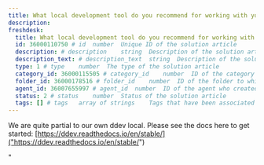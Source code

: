 ```yaml
---
title: What local development tool do you recommend for working with your platform?
description:
freshdesk:
  title: What local development tool do you recommend for working with your platform? # title	string	Title of the solution article
  id: 36000110750 # id	number	Unique ID of the solution article
  description: # description	string	Description of the solution article
  description_text: # description_text	string	Description of the solution article in plain text
  type: 1 # type	number	The type of the solution article
  category_id: 36000115505 # category_id	number	ID of the category to which the solution article belongs
  folder_id: 36000178516 # folder_id	number	ID of the folder to which the solution article belongs
  agent_id: 36007655997 # agent_id	number	ID of the agent who created the solution article
  status: 2 # status	number	Status of the solution article
  tags: [] # tags	array of strings	Tags that have been associated with the solution article
---
```


We are quite partial to our own ddev local. Please see the docs here to get started: [https://ddev.readthedocs.io/en/stable/]("https://ddev.readthedocs.io/en/stable/")

"
